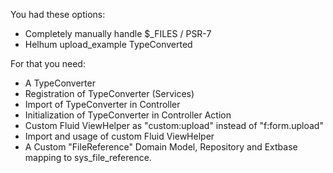 You had these options:

* Completely manually handle $_FILES / PSR-7
* Helhum upload_example TypeConverted 

For that you need:

* A TypeConverter
* Registration of TypeConverter (Services)
* Import of TypeConverter in Controller
* Initialization of TypeConverter in Controller Action
* Custom Fluid ViewHelper as "custom:upload" instead of "f:form.upload"
* Import and usage of custom Fluid ViewHelper
* A Custom "FileReference" Domain Model, Repository and Extbase mapping to sys_file_reference.
